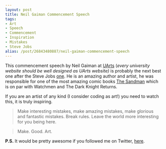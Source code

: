 ```yaml
---
layout: post
title: Neil Gaiman Commencement Speech
tags:
- Art
- Speech
- Commencement
- Inspiration
- Mistakes
- Steve Jobs
alias: /post/26843480887/neil-gaiman-commencement-speech
---
```

This commencement speech by Neil Gaiman at [UArts](http://www.uarts.edu/) (_every university website should be well designed as UArts website)_ is probably the next best one after the Steve Jobs [one](http://www.youtube.com/watch?v=D1R-jKKp3NA). He is an amazing author and artist, he was responsible for one of the most amazing comic books [The Sandman](http://en.wikipedia.org/wiki/The_Sandman_(Vertigo)) which is on par with Watchmen and The Dark Knight Returns.

If you are an artist of any kind (I consider coding as art!) you need to watch this, it is truly inspiring.

> Make interesting mistakes, make amazing mistakes, make glorious and fantastic mistakes. Break rules. Leave the world more interesting for you being here.

>

> Make. Good. Art.

**P.S.** It would be pretty awesome if you followed me on Twitter, [here](http://twitter.com/finitepost).